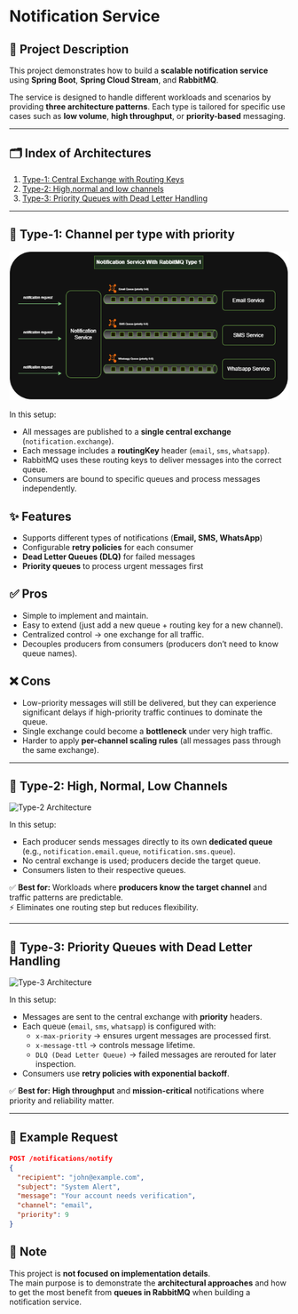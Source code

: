 # Notification Service

## 📌 Project Description
This project demonstrates how to build a **scalable notification service** using **Spring Boot**, **Spring Cloud Stream**, and **RabbitMQ**.  

The service is designed to handle different workloads and scenarios by providing **three architecture patterns**. Each type is tailored for specific use cases such as **low volume**, **high throughput**, or **priority-based** messaging.  

---

## 🗂️ Index of Architectures
1. [Type-1: Central Exchange with Routing Keys](#type-1-central-exchange-with-routing-keys)  
2. [Type-2: High,normal and low channels](#type-2-dedicated-queues-per-producer)  
3. [Type-3: Priority Queues with Dead Letter Handling](#type-3-priority-queues-with-dead-letter-handling)  

---

## 🔹 Type-1: Channel per type with priority
![Type-1 Architecture](./assets/type-1.png)

In this setup:
- All messages are published to a **single central exchange** (`notification.exchange`).  
- Each message includes a **routingKey** header (`email`, `sms`, `whatsapp`).  
- RabbitMQ uses these routing keys to deliver messages into the correct queue.  
- Consumers are bound to specific queues and process messages independently.  

## ✨ Features  
- Supports different types of notifications (**Email, SMS, WhatsApp**)  
- Configurable **retry policies** for each consumer  
- **Dead Letter Queues (DLQ)** for failed messages  
- **Priority queues** to process urgent messages first 


## ✅ Pros
- Simple to implement and maintain.  
- Easy to extend (just add a new queue + routing key for a new channel).  
- Centralized control → one exchange for all traffic.  
- Decouples producers from consumers (producers don’t need to know queue names).  

## ❌ Cons
- Low-priority messages will still be delivered, but they can experience significant delays if high-priority traffic continues to dominate the queue. 
- Single exchange could become a **bottleneck** under very high traffic.  
- Harder to apply **per-channel scaling rules** (all messages pass through the same exchange).  
  

---

## 🔹 Type-2: High, Normal, Low Channels
![Type-2 Architecture](./assets/type-2.png)

In this setup:
- Each producer sends messages directly to its own **dedicated queue** (e.g., `notification.email.queue`, `notification.sms.queue`).  
- No central exchange is used; producers decide the target queue.  
- Consumers listen to their respective queues.  

✅ **Best for:** Workloads where **producers know the target channel** and traffic patterns are predictable.  
⚡ Eliminates one routing step but reduces flexibility.  

---

## 🔹 Type-3: Priority Queues with Dead Letter Handling
![Type-3 Architecture](./assets/type-3.png)

In this setup:
- Messages are sent to the central exchange with **priority** headers.  
- Each queue (`email`, `sms`, `whatsapp`) is configured with:  
  - `x-max-priority` → ensures urgent messages are processed first.  
  - `x-message-ttl` → controls message lifetime.  
  - `DLQ (Dead Letter Queue)` → failed messages are rerouted for later inspection.  
- Consumers use **retry policies with exponential backoff**.  

✅ **Best for:** **High throughput** and **mission-critical** notifications where priority and reliability matter.  

---

## 🚀 Example Request
```json
POST /notifications/notify
{
  "recipient": "john@example.com",
  "subject": "System Alert",
  "message": "Your account needs verification",
  "channel": "email",
  "priority": 9
}
```




## 📝 Note  
This project is **not focused on implementation details**.  
The main purpose is to demonstrate the **architectural approaches** and how to get the most benefit from **queues in RabbitMQ** when building a notification service.
